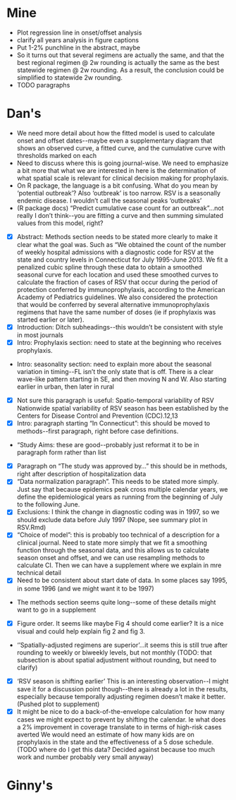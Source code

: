 # Mine

 * Plot regression line in onset/offset analysis
 * clarify all years analysis in figure captions
 * Put 1-2% punchline in the abstract, maybe
 * So it turns out that several regimens are actually the same, and that the best regional regimen @ 2w rounding is actually the same as the best statewide regimen @ 2w rounding. As a result, the conclusion could be simplified to statewide 2w rounding.
 * TODO paragraphs
 
# Dan's

 * We need more detail about how the fitted model is used to calculate onset and offset dates--maybe even a supplementary diagram that shows an observed curve, a fitted curve, and the cumulative curve with thresholds marked on each
 * Need to discuss where this is going journal-wise. We need to emphasize a bit more that what we are interested in here is the determination of what spatial scale is relevant for clinical decision making for prophylaxis. 
 * On R package, the language is a bit confusing. What do you mean by ‘potential outbreak’? Also ‘outbreak’ is too narrow. RSV is a seasonally endemic disease. I wouldn’t call the seasonal peaks ‘outbreaks’
 * (R package docs) “Predict cumulative case count for an outbreak”...not really I don’t think--you are fitting a curve and then summing simulated values from this model, right?
 * [x] Abstract: Methods section needs to be stated more clearly to make it clear what the goal was. Such as “We obtained the count of the number of weekly hospital admissions with a diagnostic code for RSV at the state and country levels in Connecticut for July 1995-June 2013. We fit a penalized cubic spline  through these data to obtain a smoothed seasonal curve for each location and used these smoothed curves to calculate the fraction of cases of RSV that occur during the period of protection conferred by immunoprophylaxis, according to the American Academy of Pediatrics guidelines. We also considered the protection that would be conferred by several alternative immunoprophylaxis regimens that have the same number of doses (ie if prophylaxis was started earlier or later).
 * [x] Introduction: Ditch subheadings--this wouldn’t be consistent with style in most journals
 * [x] Intro: Prophylaxis section: need to state at the beginning who receives prophylaxis.
 * Intro: seasonality section: need to explain more about the seasonal variation in timing--FL isn’t the only state that is off. There is a clear wave-like pattern starting in SE, and then moving N and W. Also starting earlier in urban, then later in rural 
 * [x] Not sure this paragraph is useful: Spatio-temporal variability of RSV Nationwide spatial variability of RSV season has been established by the Centers for Disease Control and Prevention (CDC).12,13
 * [x] Intro: paragraph starting “In Connecticut”: this should be moved to methods--first paragraph, right before case definitions.
 * “Study Aims: these are good--probably just reformat it to be in paragraph form rather than list
 * [x] Paragraph on “The study was approved by…” this should be in methods, right after description of hospitalization data
 * [x] “Data normalization paragraph”. This needs to be stated more simply. Just say that because epidemics peak cross multiple calendar years, we define the epidemiological years as running from the beginning of July to the following June. 
 * [x] Exclusions: I think the change in diagnostic coding was in 1997, so we should exclude data before July 1997 (Nope, see summary plot in RSV.Rmd)
 * [x] “Choice of model”: this is probably too technical of a description for a clinical journal. Need to state more simply that we fit a smoothing function through the seasonal data, and this allows us to calculate season onset and offset, and we can use resampling methods to calculate CI. Then we can have a supplement where we explain in mre technical detail
 * [x] Need to be consistent about start date of data. In some places say 1995, in some 1996 (and we might want it to be 1997)
 * The methods section seems quite long--some of these details might want to go in a supplement
 * [x] Figure order. It seems like maybe Fig 4 should come earlier? It is a nice visual and could help explain fig 2 and fig 3.
 * ‘’Spatially-adjusted regimens are superior’...it seems this is still true after rounding to weekly or biweekly levels, but not monthly (TODO: that subsection is about spatial adjustment without rounding, but need to clarify)
 * [x] ‘RSV season is shifting earlier’ This is an interesting observation--I might save it for a discussion point though--there is already a lot in the results, especially because temporally adjusting regimen doesn’t make it better. (Pushed plot to supplement)
 * [x] It might be nice to do a back-of-the-envelope calculation for how many cases we might expect to prevent by shifting the calendar. Ie what does a 2% improvement in coverage translate to in terms of high-risk cases averted We would need an estimate of how many kids are on prophylaxis in the state and the effectiveness of a 5 dose schedule. (TODO where do I get this data? Decided against because too much work and number probably very small anyway)

# Ginny's

